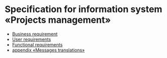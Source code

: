 <h1>Specification for information system «Projects management»</h1>
<ul>
<li><a href='BusinessRequirement.md'>Business requirement</a></li>
<li><a href='UserRequirements.md'>User requirements</a></li>
<li><a href='FunctionalRequirements.md'>Functional requirements</a></li>
<li><a href='AppendixMessagesTranslations.md'>appendix «Messages translations»</a></li>
</ul>